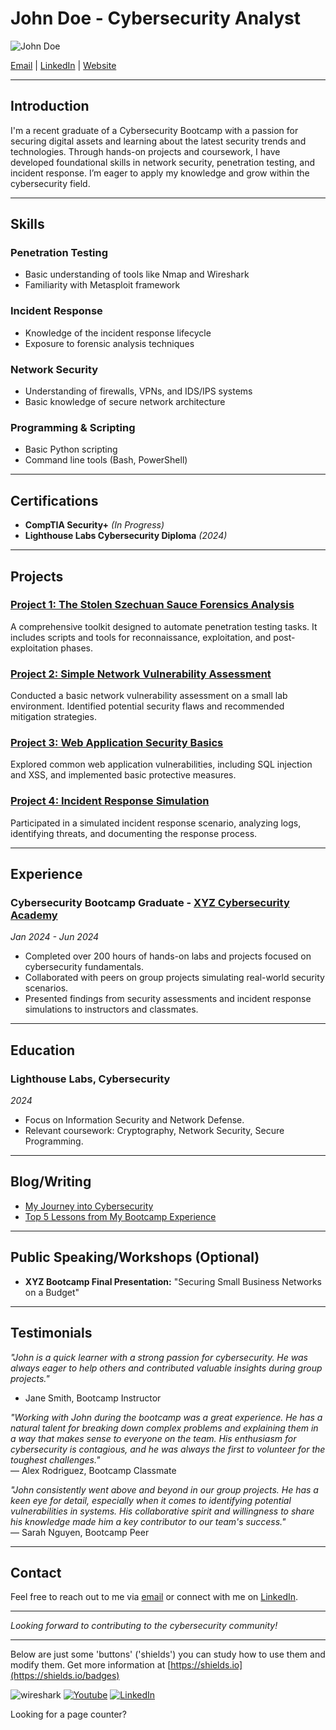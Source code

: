 # John Doe - Cybersecurity Analyst

![John Doe](profile-pic.jpg) <!-- Optional: Add your professional photo here -->

[Email](mailto:john.doe@example.com) | [LinkedIn](https://www.linkedin.com/in/johndoe/) | [Website](https://www.johndoe.com) 

---

## Introduction

I'm a recent graduate of a Cybersecurity Bootcamp with a passion for securing digital assets and learning about the latest security trends and technologies. Through hands-on projects and coursework, I have developed foundational skills in network security, penetration testing, and incident response. I’m eager to apply my knowledge and grow within the cybersecurity field.

---

## Skills

### Penetration Testing
- Basic understanding of tools like Nmap and Wireshark
- Familiarity with Metasploit framework

### Incident Response
- Knowledge of the incident response lifecycle
- Exposure to forensic analysis techniques

### Network Security
- Understanding of firewalls, VPNs, and IDS/IPS systems
- Basic knowledge of secure network architecture

### Programming & Scripting
- Basic Python scripting
- Command line tools (Bash, PowerShell)

---

## Certifications
- **CompTIA Security+** *(In Progress)*
- **Lighthouse Labs Cybersecurity Diploma** *(2024)*

---

## Projects

### [Project 1: The Stolen Szechuan Sauce Forensics Analysis](https://github.com/johndoe/szechuansauce)
A comprehensive toolkit designed to automate penetration testing tasks. It includes scripts and tools for reconnaissance, exploitation, and post-exploitation phases.

### [Project 2: Simple Network Vulnerability Assessment](https://github.com/johndoe/network-vulnerability-assessment)
Conducted a basic network vulnerability assessment on a small lab environment. Identified potential security flaws and recommended mitigation strategies.

### [Project 3: Web Application Security Basics](https://github.com/johndoe/web-security-basics)
Explored common web application vulnerabilities, including SQL injection and XSS, and implemented basic protective measures.

### [Project 4: Incident Response Simulation](https://github.com/johndoe/incident-response-simulation)
Participated in a simulated incident response scenario, analyzing logs, identifying threats, and documenting the response process.

---

## Experience

### Cybersecurity Bootcamp Graduate - [XYZ Cybersecurity Academy](https://www.xyzacademy.com)
*Jan 2024 - Jun 2024*

- Completed over 200 hours of hands-on labs and projects focused on cybersecurity fundamentals.
- Collaborated with peers on group projects simulating real-world security scenarios.
- Presented findings from security assessments and incident response simulations to instructors and classmates.

---

## Education

### Lighthouse Labs, Cybersecurity
*2024*

- Focus on Information Security and Network Defense.
- Relevant coursework: Cryptography, Network Security, Secure Programming.

---

## Blog/Writing
- [My Journey into Cybersecurity](https://www.johndoe.com/blog/my-journey)
- [Top 5 Lessons from My Bootcamp Experience](https://www.johndoe.com/blog/bootcamp-lessons)

---

## Public Speaking/Workshops (Optional)
- **XYZ Bootcamp Final Presentation:** "Securing Small Business Networks on a Budget"

---

## Testimonials

_"John is a quick learner with a strong passion for cybersecurity. He was always eager to help others and contributed valuable insights during group projects."_   
- Jane Smith, Bootcamp Instructor  

_"Working with John during the bootcamp was a great experience. He has a natural talent for breaking down complex problems and explaining them in a way that makes sense to everyone on the team. His enthusiasm for cybersecurity is contagious, and he was always the first to volunteer for the toughest challenges."_  
— Alex Rodriguez, Bootcamp Classmate  

_"John consistently went above and beyond in our group projects. He has a keen eye for detail, especially when it comes to identifying potential vulnerabilities in systems. His collaborative spirit and willingness to share his knowledge made him a key contributor to our team's success."_  
— Sarah Nguyen, Bootcamp Peer

---

## Contact

Feel free to reach out to me via [email](mailto:john.doe@example.com) or connect with me on [LinkedIn](https://www.linkedin.com/in/johndoe/).

---

*Looking forward to contributing to the cybersecurity community!*

---
Below are just some 'buttons' ('shields') you can study how to use them and modify them.  Get more information at [https://shields.io](https://shields.io/badges)

![wireshark](https://img.shields.io/badge/Wireshark-1679A7?style=for-the-badge&logo=Wireshark&logoColor=white)
[![Youtube](https://img.shields.io/badge/YouTube-red?style=for-the-badge&logo=youtube&logoColor=white)](https://www.youtube.com/@ErnieJohnsonCA) [![LinkedIn](https://img.shields.io/badge/LinkedIn-0077B5?style=for-the-badge&logo=linkedin&logoColor=white)](https://www.linkedin.com/in/ernie-johnson/)

Looking for a page counter?
<div align="right"><img src="https://komarev.com/ghpvc/?username=replace_with_your_github_username&style=flat-square&color=blue" alt=""/></div>

